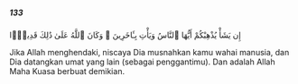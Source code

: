 ##### 133

<span class="ayah">إِن يَشَأْ يُذْهِبْكُمْ أَيُّهَا ٱلنَّاسُ وَيَأْتِ بِـَٔاخَرِينَ ۚ وَكَانَ ٱللَّهُ عَلَىٰ ذَٰلِكَ قَدِيرًۭا</span>

<span class="ayah_translation">Jika Allah menghendaki, niscaya Dia musnahkan kamu wahai manusia, dan Dia datangkan umat yang lain (sebagai penggantimu). Dan adalah Allah Maha Kuasa berbuat demikian.</span>
